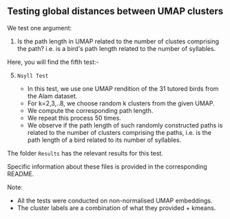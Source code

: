 ## Testing global distances between UMAP clusters

We test one argument:

1. Is the path length in UMAP related to the number of clustes comprising the path? i.e. is a bird's path length related to the number of syllables.



Here, you will find the fifth test:-

5. `Nsyll Test`

	- In this test, we use one UMAP rendition of the 31 tutored birds from the Alam dataset.
	- For k=2,3,..8, we choose random k clusters from the given UMAP.
	- We compute the corresponding path length.
	- We repeat this process 50 times.
	- We observe if the path length of such randomly constructed paths is related to the number of clusters comprising the paths, i.e. is the path length of a bird related to its number of syllables. 




The folder `Results` has the relevant results for this test.
	
Specific information  about  these  files is provided in the corresponding README.



Note:

- All the tests were conducted on non-normalised UMAP embeddings.
- The cluster labels are a combination of what they provided + kmeans.

